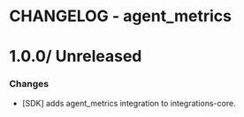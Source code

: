 # CHANGELOG - agent_metrics

1.0.0/ Unreleased
==================

### Changes

* [SDK] adds agent_metrics integration to integrations-core.

